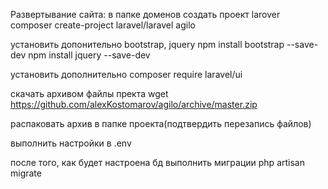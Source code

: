 Развертывание сайта:
в папке доменов создать проект larover    
    composer create-project laravel/laravel agilo
    
установить допонительно bootstrap, jquery
    npm install bootstrap --save-dev
    npm install jquery --save-dev
    
установить дополнительно
    composer require laravel/ui
    
скачать архивом файлы пректа 
    wget https://github.com/alexKostomarov/agilo/archive/master.zip
    
распаковать архив в папке проекта(подтвердить перезапись файлов)

выполнить настройки в .env

после того, как будет настроена бд
выполнить миграции
        php artisan migrate
